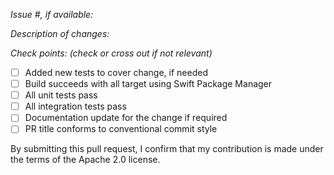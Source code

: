*Issue #, if available:*

*Description of changes:*

*Check points: (check or cross out if not relevant)*

- [ ] Added new tests to cover change, if needed
- [ ] Build succeeds with all target using Swift Package Manager
- [ ] All unit tests pass
- [ ] All integration tests pass
- [ ] Documentation update for the change if required
- [ ] PR title conforms to conventional commit style

By submitting this pull request, I confirm that my contribution is made under the terms of the Apache 2.0 license.
